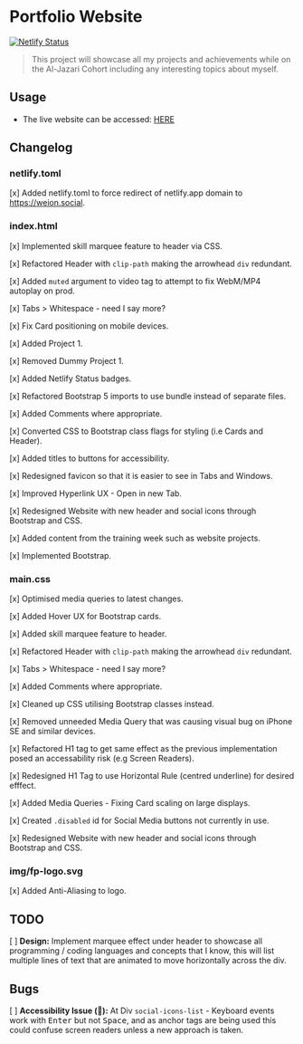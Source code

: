 # Portfolio Website

[![Netlify Status](https://api.netlify.com/api/v1/badges/a3309f19-bbdc-485b-a3ae-e96be0836b6f/deploy-status)](https://app.netlify.com/sites/futureproof-portfolio-terry/deploys)

> This project will showcase all my projects and achievements while on the Al-Jazari Cohort including any interesting topics about myself.

## Usage

* The live website can be accessed: [HERE](https://weion.social)

## Changelog

### netlify.toml
[x] Added netlify.toml to force redirect of netlify.app domain to https://weion.social.

### index.html
[x] Implemented skill marquee feature to header via CSS.

[x] Refactored Header with `clip-path` making the arrowhead `div` redundant.

[x] Added `muted` argument to video tag to attempt to fix WebM/MP4 autoplay on prod.

[x] Tabs > Whitespace - need I say more?

[x] Fix Card positioning on mobile devices.

[x] Added Project 1.

[x] Removed Dummy Project 1.

[x] Added Netlify Status badges.

[x] Refactored Bootstrap 5 imports to use bundle instead of separate files.

[x] Added Comments where appropriate.

[x] Converted CSS to Bootstrap class flags for styling (i.e Cards and Header).

[x] Added titles to buttons for accessibility.

[x] Redesigned favicon so that it is easier to see in Tabs and Windows.

[x] Improved Hyperlink UX - Open in new Tab.

[x] Redesigned Website with new header and social icons through Bootstrap and CSS.

[x] Added content from the training week such as website projects.

[x] Implemented Bootstrap.

### main.css
[x] Optimised media queries to latest changes.

[x] Added Hover UX for Bootstrap cards.

[x] Added skill marquee feature to header.

[x] Refactored Header with `clip-path` making the arrowhead `div` redundant.

[x] Tabs > Whitespace - need I say more?

[x] Added Comments where appropriate.

[x] Cleaned up CSS utilising Bootstrap classes instead.

[x] Removed unneeded Media Query that was causing visual bug on iPhone SE and similar devices.

[x] Refactored H1 tag to get same effect as the previous implementation posed an accessability risk (e.g Screen Readers).

[x] Redesigned H1 Tag to use Horizontal Rule (centred underline) for desired efffect.

[x] Added Media Queries - Fixing Card scaling on large displays.

[x] Created `.disabled` id for Social Media buttons not currently in use.

[x] Redesigned Website with new header and social icons through Bootstrap and CSS.


### img/fp-logo.svg
[x] Added Anti-Aliasing to logo.

## TODO
[ ] **Design:** Implement marquee effect under header to showcase all programming / coding languages and concepts that I know, this will list multiple lines of text that are animated to move horizontally across the div.

## Bugs

[ ] **Accessibility Issue (🔴):**  At Div `social-icons-list` - Keyboard events work with <kbd>Enter</kbd> but not <kbd>Space</kbd>, and as anchor tags are being used this could confuse screen readers unless a new approach is taken.
